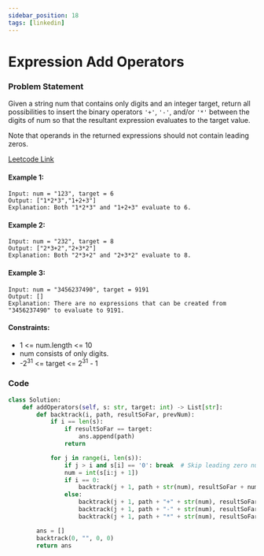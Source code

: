 ```yaml
---
sidebar_position: 18
tags: [linkedin]
---
```


# Expression Add Operators

### Problem Statement

Given a string num that contains only digits and an integer target, return all possibilities to insert the binary operators `'+'`, `'-'`, and/or `'*'` between the digits of num so that the resultant expression evaluates to the target value.

Note that operands in the returned expressions should not contain leading zeros.

[Leetcode Link](https://leetcode.com/problems/expression-add-operators/)

#### Example 1:

```
Input: num = "123", target = 6
Output: ["1*2*3","1+2+3"]
Explanation: Both "1*2*3" and "1+2+3" evaluate to 6.
```

#### Example 2:

```
Input: num = "232", target = 8
Output: ["2*3+2","2+3*2"]
Explanation: Both "2*3+2" and "2+3*2" evaluate to 8.
```

#### Example 3:

```
Input: num = "3456237490", target = 9191
Output: []
Explanation: There are no expressions that can be created from "3456237490" to evaluate to 9191.
```

#### Constraints:

- 1 <= num.length <= 10
- num consists of only digits.
- -2<sup>31</sup> <= target <= 2<sup>31</sup> - 1

### Code

```python title="Python"
class Solution:
    def addOperators(self, s: str, target: int) -> List[str]:
        def backtrack(i, path, resultSoFar, prevNum):
            if i == len(s):
                if resultSoFar == target:
                    ans.append(path)
                return

            for j in range(i, len(s)):
                if j > i and s[i] == '0': break  # Skip leading zero number
                num = int(s[i:j + 1])
                if i == 0:
                    backtrack(j + 1, path + str(num), resultSoFar + num, num)  # First num, pick it without adding any operator
                else:
                    backtrack(j + 1, path + "+" + str(num), resultSoFar + num, num)
                    backtrack(j + 1, path + "-" + str(num), resultSoFar - num, -num)
                    backtrack(j + 1, path + "*" + str(num), resultSoFar - prevNum + prevNum * num, prevNum * num)  # Can imagine with example: 1+2*3*4

        ans = []
        backtrack(0, "", 0, 0)
        return ans
```
